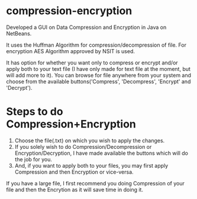 # compression-encryption
Developed a GUI on Data Compression and Encryption in Java on NetBeans.

It uses the Huffman Algorithm for compression/decompression of file. For encryption AES Algorithm approved by NSIT is used.

It has option for whether you want only to compress or encrypt and/or apply both to your text file (I have only made for text file at the moment, but will add more to it). You can browse for file anywhere from your system and choose from the available buttons('Compress', 'Decompress', 'Encrypt' and 'Decrypt').   

# Steps to do Compression+Encryption
1. Choose the file(.txt) on which you wish to apply the changes.
2. If you solely wish to do Compression/Decompression or Encryption/Decryption, I have made available the buttons which will do the job     for you.
3. And, if you want to apply both to your files, you may first apply Compression and then Encryption or vice-versa.

If you have a large file, I first recommend you doing Compression of your file and then the Encrytion as it will save time in doing it.
